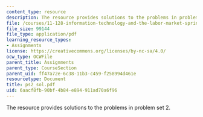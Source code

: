 ```yaml
---
content_type: resource
description: The resource provides solutions to the problems in problem set 2.
file: /courses/11-128-information-technology-and-the-labor-market-spring-2005/6aacf8fb90bf4b84e894911ad70a6f96_ps2_sol.pdf
file_size: 99144
file_type: application/pdf
learning_resource_types:
- Assignments
license: https://creativecommons.org/licenses/by-nc-sa/4.0/
ocw_type: OCWFile
parent_title: Assignments
parent_type: CourseSection
parent_uid: ff47a72e-6c38-11b3-c459-f258994d461e
resourcetype: Document
title: ps2_sol.pdf
uid: 6aacf8fb-90bf-4b84-e894-911ad70a6f96
---
```

The resource provides solutions to the problems in problem set 2.